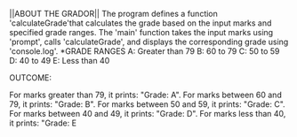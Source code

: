 ||ABOUT THE GRADOR||
The program defines a function 'calculateGrade'that calculates the grade based on the input marks and specified grade ranges.
The 'main' function takes the input marks using 'prompt', calls 'calculateGrade', and displays the corresponding grade using 'console.log'.
*GRADE RANGES
A: Greater than 79
B: 60 to 79
C: 50 to 59
D: 40 to 49
E: Less than 40

OUTCOME:

For marks greater than 79, it prints: "Grade: A".
For marks between 60 and 79, it prints: "Grade: B".
For marks between 50 and 59, it prints: "Grade: C".
For marks between 40 and 49, it prints: "Grade: D".
For marks less than 40, it prints: "Grade: E